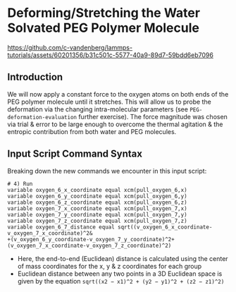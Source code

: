 # Deforming/Stretching the Water Solvated PEG Polymer Molecule

https://github.com/c-vandenberg/lammps-tutorials/assets/60201356/b31c501c-5577-40a9-89d7-59bdd6eb7096

## Introduction

We will now apply a constant force to the oxygen atoms on both ends of the PEG polymer molecule until it stretches. This will allow us to probe the deformation via the changing intra-molecular parameters (see `PEG-deformation-evaluation` further exercise). The force magnitude was chosen via trial & error to be large enough to overcome the thermal agitation & the entropic contribution from both water and PEG molecules.

## Input Script Command Syntax

Breaking down the new commands we encounter in this input script:

```
# 4) Run
variable oxygen_6_x_coordinate equal xcm(pull_oxygen_6,x)
variable oxygen_6_y_coordinate equal xcm(pull_oxygen_6,y)
variable oxygen_6_z_coordinate equal xcm(pull_oxygen_6,z)
variable oxygen_7_x_coordinate equal xcm(pull_oxygen_7,x)
variable oxygen_7_y_coordinate equal xcm(pull_oxygen_7,y)
variable oxygen_7_z_coordinate equal xcm(pull_oxygen_7,z)
variable oxygen_6_7_distance equal sqrt((v_oxygen_6_x_coordinate-v_oxygen_7_x_coordinate)^2&
+(v_oxygen_6_y_coordinate-v_oxygen_7_y_coordinate)^2+(v_oxygen_7_x_coordinate-v_oxygen_7_z_coordinate)^2)
```
* Here, the end-to-end (Euclidean) distance is calculated using the center of mass coordinates for the x, y & z coordinates for each group
* Euclidean distance between any two points in a 3D Euclidean space is given by the equation `sqrt((x2 − x1)^2 + (y2 − y1)^2 + (z2 − z1)^2)`

